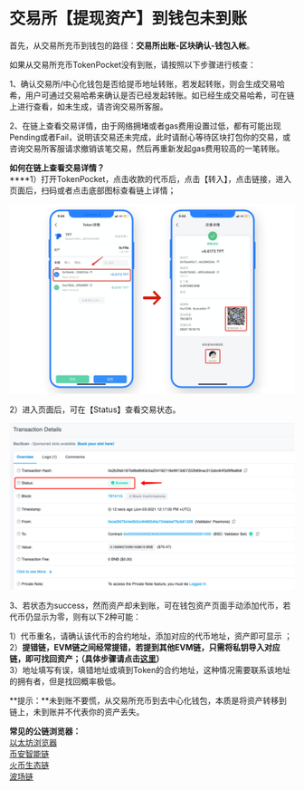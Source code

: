 # 交易所【提现资产】到钱包未到账

首先，从交易所充币到钱包的路径：**交易所出账-区块确认-钱包入帐**。

如果从交易所充币TokenPocket没有到账，请按照以下步骤进行核查：

1、确认交易所/中心化钱包是否给提币地址转账，若发起转账，则会生成交易哈希，用户可通过交易哈希来确认是否已经发起转账。如已经生成交易哈希，可在链上进行查看，如未生成，请咨询交易所客服。

2、在链上查看交易详情，由于网络拥堵或者gas费用设置过低，都有可能出现Pending或者Fail，说明该交易还未完成，此时请耐心等待区块打包你的交易，或咨询交易所客服请求撤销该笔交易，然后再重新发起gas费用较高的一笔转账。

**如何在链上查看交易详情？**\
****1）打开TokenPocket，点击收款的代币后，点击【转入】，点击链接，进入页面后，扫码或者点击底部图标查看链上详情；

![](<../.gitbook/assets/1 (21).png>)

2）进入页面后，可在【Status】查看交易状态。

![](<../.gitbook/assets/image (5).png>)

3、若状态为success，然而资产却未到账，可在钱包资产页面手动添加代币，若代币仍显示为零，则有以下2种可能：

1）代币重名，请确认该代币的合约地址，添加对应的代币地址，资产即可显示 ；\
2）**提错链，EVM链之间经常提错，若提到其他EVM链，只需将私钥导入对应链，即可找回资产；（具体步骤请点击**[**这里**](https://tp-lab.tokenpocket.pro/AssetsFind/index.html?locale=zh#/)**）**\
3）地址填写有误，填错地址或填到Token的合约地址，这种情况需要联系该地址的拥有者，但是找回概率极低。

**提示：**未到账不要慌，从交易所充币到去中心化钱包，本质是将资产转移到链上，未到账并不代表你的资产丢失。

**常见的公链浏览器：**\
[以太坊浏览器](https://cn.etherscan.com)\
[币安智能链](https://bscscan.com)\
[火币生态链](https://hecoinfo.com)\
[波场链](https://tronscan.io/#/)

